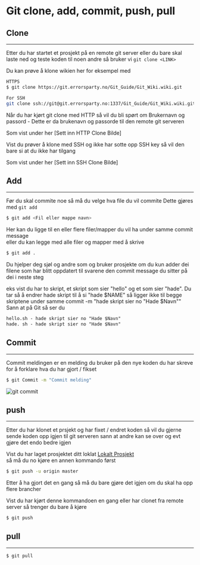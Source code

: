 # Git clone, add, commit, push, pull

## Clone
---
Etter du har startet et prosjekt på en remote git server eller du bare skal laste ned og teste koden til noen andre så bruker vi `git clone <LINK>`

Du kan prøve å klone wikien her for eksempel med 
```sh
HTTPS
$ git clone https://git.errorsparty.no/Git_Guide/Git_Wiki.wiki.git

For SSH
git clone ssh://git@git.errorsparty.no:1337/Git_Guide/Git_Wiki.wiki.git
```

Når du har kjørt git clone med HTTP så vil du bli spørt om Brukernavn og passord - Dette er da brukenavn og passorde til den remote git serveren 

Som vist under her
[Sett inn HTTP Clone Bilde] <br />


Vist du prøver å klone med SSH og ikke har sotte opp SSH key så vil den bare si at du ikke har tilgang

Som vist under her
[Sett inn SSH Clone Bilde] <br />


## Add
---
Før du skal commite noe så må du velge hva file du vil commite
Dette gjøres med `git add`

```sh
$ git add <Fil eller mappe navn>
```
Her kan du ligge til en eller flere filer/mapper du vil ha under samme commit message <br />
eller du kan legge med alle filer og mapper med å skrive

```sh
$ git add .
```

Du hjelper deg sjøl og andre som og bruker prosjekte om du kun adder dei filene som har blitt oppdatert til svarene den commit message du sitter på dei i neste steg

eks vist du har to skript, et skript som sier "hello" og et som sier "hade".
Du tar så å endrer hade skript til å si "hade $NAME" så ligger ikke til begge skriptene under samme commit -m "hade skript sier no "Hade $Navn""
Sann at på Git så ser du

```txt
hello.sh - hade skript sier no "Hade $Navn"
hade. sh - hade skript sier no "Hade $Navn"
```

## Commit
---
Commit meldingen er en melding du bruker på den nye koden du har skreve for å forklare hva du har gjort / fikset

```sh
$ git Commit -m "Commit melding"
```

![git commit](https://imgs.xkcd.com/comics/git_commit.png)


## push
---

Etter du har klonet et prsjekt og har fixet / endret koden så vil du gjerne sende koden opp igjen til git serveren sann at andre kan se over og evt gjøre det endo bedre igjen

Vist du har laget prosjektet ditt loklat [Lokalt Prosjekt](1.2-Lokalt-prosjekt.md) <br />
så må du no kjøre en annen kommando først

```sh
$ git push -u origin master
```

Etter å ha gjort det en gang så må du bare gjøre det igjen om du skal ha opp flere brancher

Vist du har kjørt denne kommandoen en gang eller har clonet fra remote server så trenger du bare å kjøre

```sh
$ git push
```


## pull
---
```sh
$ git pull
```

